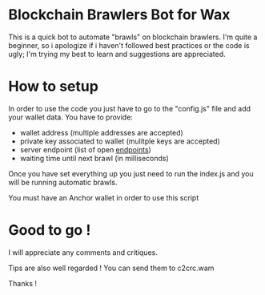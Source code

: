 # Blockchain Brawlers Bot for Wax 
This is a quick bot to automate "brawls" on blockchain brawlers.
I'm quite a beginner, so i apologize if i haven't followed best practices or the code is ugly; I'm trying my best to learn and suggestions are appreciated.

# How to setup
In order to use the code you just have to go to the "config.js" file and add your wallet data.
You have to provide: 
- wallet address (multiple addresses are accepted)
- private key associated to wallet (mulitple keys are accepted)
- server endpoint (list of open [endpoints](https://wax.bloks.io/))
- waiting time until next brawl (in milliseconds)

Once you have set everything up you just need to run the index.js and you will be running automatic brawls. 

You must have an Anchor wallet in order to use this script

# Good to go !
I will appreciate any comments and critiques.

Tips are also well regarded ! You can send them to c2crc.wam

Thanks !



